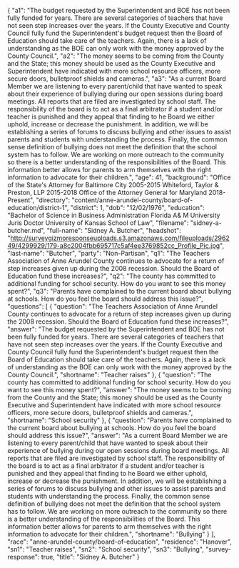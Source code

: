 {
  "a1": "The budget requested by the Superintendent and BOE has not been fully funded for years. There are several categories of teachers that have not seen step increases over the years. If the County Executive and County Council fully fund the Superintendent's budget request then the Board of Education should take care of the teachers. Again, there is a lack of understanding as the BOE can only work with the money approved by the County Council.",
  "a2": "The money seems to be coming from the County and the State; this money should be used as the County Executive and Superintendent have indicated with more  school resource officers, more secure doors, bulletproof shields and cameras.",
  "a3": "As a current Board Member we are listening to every parent/child that have wanted to speak about their experience of bullying during our open sessions during board meetings. All reports that are filed are investigated by school staff. The responsibility of the board is to act as a final arbitrator if a student and/or teacher is punished and they appeal that finding to he Board we either uphold, increase or decrease the punishment. In addition, we will be establishing a series of forums to discuss bullying and other issues to assist parents and students with understanding the process. Finally, the common sense definition of bullying does not meet the definition that the school system has to follow. We are working on more outreach to the community so there is a better understanding of the responsibilities of the Board. This information better allows for parents to arm themselves with the right information to advocate for their children.",
  "age": 41,
  "background": "Office of the State's Attorney for Baltimore City 2005-2015 Whiteford, Taylor & Preston, LLP  2015-2018 Office of the Attorney General for Maryland 2018-Present",
  "directory": "content/anne-arundel-county/board-of-education/district-1",
  "district": 1,
  "dob": "12/02/1976",
  "education": "Bachelor of Science in Business Administration Florida A& M University  Juris Doctor University of Kansas School of Law",
  "filename": "sidney-a-butcher.md",
  "full-name": "Sidney A. Butcher",
  "headshot": "http://surveygizmoresponseuploads.s3.amazonaws.com/fileuploads/296249/4299929/179-a8c2004fbb695717c5af4ee3769852cc_Profile_Pic.jpg",
  "last-name": "Butcher",
  "party": "Non-Partisan",
  "q1": "The Teachers Association of Anne Arundel County continues to advocate for a return of step increases given up during the 2008 recession. Should the Board of Education fund these increases?",
  "q2": "The county has committed to additional funding for school security. How do you want to see this money spent?",
  "q3": "Parents have complained to the current board about bullying at schools. How do you feel the board should address this issue?",
  "questions": [
    {
      "question": "The Teachers Association of Anne Arundel County continues to advocate for a return of step increases given up during the 2008 recession. Should the Board of Education fund these increases?",
      "answer": "The budget requested by the Superintendent and BOE has not been fully funded for years. There are several categories of teachers that have not seen step increases over the years. If the County Executive and County Council fully fund the Superintendent's budget request then the Board of Education should take care of the teachers. Again, there is a lack of understanding as the BOE can only work with the money approved by the County Council.",
      "shortname": "Teacher raises"
    },
    {
      "question": "The county has committed to additional funding for school security. How do you want to see this money spent?",
      "answer": "The money seems to be coming from the County and the State; this money should be used as the County Executive and Superintendent have indicated with more  school resource officers, more secure doors, bulletproof shields and cameras.",
      "shortname": "School security"
    },
    {
      "question": "Parents have complained to the current board about bullying at schools. How do you feel the board should address this issue?",
      "answer": "As a current Board Member we are listening to every parent/child that have wanted to speak about their experience of bullying during our open sessions during board meetings. All reports that are filed are investigated by school staff. The responsibility of the board is to act as a final arbitrator if a student and/or teacher is punished and they appeal that finding to he Board we either uphold, increase or decrease the punishment. In addition, we will be establishing a series of forums to discuss bullying and other issues to assist parents and students with understanding the process. Finally, the common sense definition of bullying does not meet the definition that the school system has to follow. We are working on more outreach to the community so there is a better understanding of the responsibilities of the Board. This information better allows for parents to arm themselves with the right information to advocate for their children.",
      "shortname": "Bullying"
    }
  ],
  "race": "anne-arundel-county/board-of-education",
  "residence": "Hanover",
  "sn1": "Teacher raises",
  "sn2": "School security",
  "sn3": "Bullying",
  "survey-response": true,
  "title": "Sidney A. Butcher"
}
